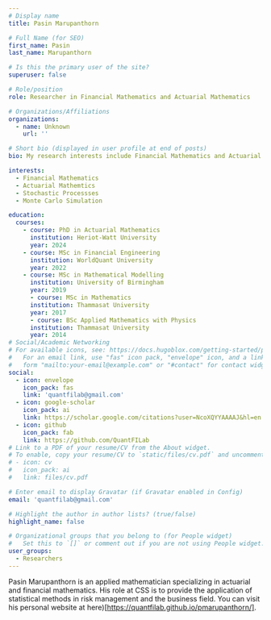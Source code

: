 ```yaml
---
# Display name
title: Pasin Marupanthorn

# Full Name (for SEO)
first_name: Pasin
last_name: Marupanthorn

# Is this the primary user of the site?
superuser: false

# Role/position
role: Researcher in Financial Mathematics and Actuarial Mathematics

# Organizations/Affiliations
organizations:
  - name: Unknown
    url: ''

# Short bio (displayed in user profile at end of posts)
bio: My research interests include Financial Mathematics and Actuarial Mathemtics

interests:
  - Financial Mathematics 
  - Actuarial Mathemtics
  - Stochastic Processses
  - Monte Carlo Simulation

education:
  courses:
    - course: PhD in Actuarial Mathematics
      institution: Heriot-Watt University
      year: 2024
    - course: MSc in Financial Engineering
      institution: WorldQuant University
      year: 2022
    - course: MSc in Mathematical Modelling
      institution: University of Birmingham
      year: 2019
      - course: MSc in Mathematics
      institution: Thammasat University
      year: 2017
      - course: BSc Applied Mathematics with Physics
      institution: Thammasat University
      year: 2014
# Social/Academic Networking
# For available icons, see: https://docs.hugoblox.com/getting-started/page-builder/#icons
#   For an email link, use "fas" icon pack, "envelope" icon, and a link in the
#   form "mailto:your-email@example.com" or "#contact" for contact widget.
social:
  - icon: envelope
    icon_pack: fas
    link: 'quantfilab@gmail.com'
  - icon: google-scholar
    icon_pack: ai
    link: https://scholar.google.com/citations?user=NcoXQYYAAAAJ&hl=en
  - icon: github
    icon_pack: fab
    link: https://github.com/QuantFILab
# Link to a PDF of your resume/CV from the About widget.
# To enable, copy your resume/CV to `static/files/cv.pdf` and uncomment the lines below.
# - icon: cv
#   icon_pack: ai
#   link: files/cv.pdf

# Enter email to display Gravatar (if Gravatar enabled in Config)
email: 'quantfilab@gmail.com'

# Highlight the author in author lists? (true/false)
highlight_name: false

# Organizational groups that you belong to (for People widget)
#   Set this to `[]` or comment out if you are not using People widget.
user_groups:
  - Researchers
---
```


Pasin Marupanthorn is an applied mathematician specializing in actuarial and financial mathematics. His role at CSS is to provide the application of statistical methods in risk management and the business field. You can visit his personal website at here)[https://quantfilab.github.io/pmarupanthorn/].
